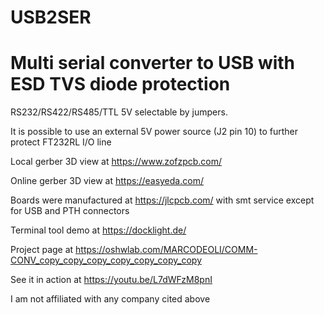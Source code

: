 # USB2SER
# Multi serial converter to USB with ESD TVS diode protection

RS232/RS422/RS485/TTL 5V selectable by jumpers.

It is possible to use an external 5V power source (J2 pin 10) to further protect FT232RL I/O line

Local gerber 3D view at https://www.zofzpcb.com/

Online gerber 3D view at https://easyeda.com/

Boards were manufactured at https://jlcpcb.com/ with smt service except for USB and PTH connectors 

Terminal tool demo at https://docklight.de/

Project page at https://oshwlab.com/MARCODEOLI/COMM-CONV_copy_copy_copy_copy_copy_copy_copy

See it in action at https://youtu.be/L7dWFzM8pnI


I am not affiliated with any company cited above

